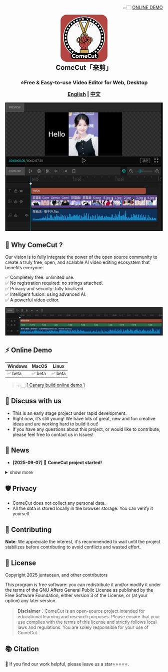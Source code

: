 <div align="right">
👉🏻 <a href="https://juntaosun.github.io/ComeCut/" target="_blank" rel="noopener noreferrer">ONLINE DEMO</a> 
</div>

<p align="center">
<img style="align:center;" src="./logo.png" alt="Notesnook Logo" width="150" />
</p>
<h2 align="center" style="margin-top: -15px;">ComeCut「来剪」</h1>

<h3 align="center" style="margin-bottom: -15px;">
<b>⭐Free & Easy-to-use Video Editor for Web, Desktop</b></a>
</h3>

<h3 align="center">
<a href="README.md"><b>English</b></a> | <a href="README_ZH.md"><b>中文</b></a>
</h3>

<div align=center>
<img src='./example/image01.png' />
</div>

## 🎁 Why ComeCut ?  
Our vision is to fully integrate the power of the open source community to create a truly free, open, and scalable AI video editing ecosystem that benefits everyone.  

✅ Completely free: unlimited use.  
✅ No registration required: no strings attached.  
✅ Privacy and security: fully localized.  
✅ Intelligent fusion: using advanced AI.  
✅ A powerful video editor.  

<div align=center>
<img src='./example/image02.png' />
</div>


## ⚡ Online Demo    
| Windows | MacOS | Linux |  
| --- | --- | --- |  
| ✅ beta | ✅ beta | ✅ beta |   
> 👉🏻 <a href="https://juntaosun.github.io/ComeCut/" target="_blank" rel="noopener noreferrer">[ Canary build online demo ]</a>   

## 💬 Discuss with us  
-  This is an early stage project under rapid development. 
-  Right now, it’s still young! We have lots of great, new and fun creative ideas and are working hard to build it out!      
-  If you have any questions about this project, or would like to contribute, please feel free to contact us in Issues!    

## 👏 News

- **[2025-09-07]** 🚀 **ComeCut project started!** 

<details>
<summary>show more</summary>
</details>

## 🛡️ Privacy  
- ComeCut does not collect any personal data.  
- All the data is stored locally in the browser storage. You can verify it yourself.     

## 📝 Contributing

**Note**: We appreciate the interest, it's recommended to wait until the project stabilizes before contributing to avoid conflicts and wasted effort.  


## 🔑 License

Copyright 2025 juntaosun, and other contributors

This program is free software: you can redistribute it and/or modify it under the terms of the GNU Affero General Public License as published by the Free Software Foundation, either version 3 of the License, or (at your option) any later version.

>**Disclaimer**：ComeCut is an open-source project intended for educational learning and research purposes. Please ensure that your use complies with the terms of this license and strictly follows local laws and regulations. You are solely responsible for your use of ComeCut.  

## 📚 Citation   

🌟 If you find our work helpful, please leave us a star⭐⭐⭐⭐⭐. 

